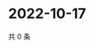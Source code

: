 # 2022-10-17

共 0 条

<!-- BEGIN WEIBO -->
<!-- 最后更新时间 Mon Oct 17 2022 07:22:24 GMT+0800 (China Standard Time) -->

<!-- END WEIBO -->
